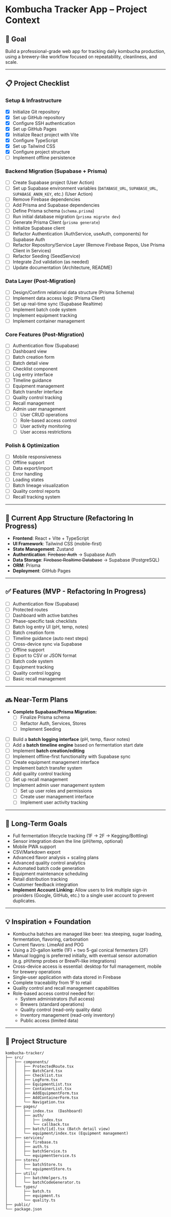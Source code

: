# Kombucha Tracker App – Project Context

## 🎯 Goal

Build a professional-grade web app for tracking daily kombucha production, using a brewery-like workflow focused on repeatability, cleanliness, and scale.

---

## 📋 Project Checklist

### Setup & Infrastructure
- [x] Initialize Git repository
- [x] Set up GitHub repository
- [x] Configure SSH authentication
- [x] Set up GitHub Pages
- [x] Initialize React project with Vite
- [x] Configure TypeScript
- [x] Set up Tailwind CSS
- [x] Configure project structure
- [ ] Implement offline persistence

### Backend Migration (Supabase + Prisma)
- [ ] Create Supabase project (User Action)
- [ ] Set up Supabase environment variables (`DATABASE_URL`, `SUPABASE_URL`, `SUPABASE_ANON_KEY`, etc.) (User Action)
- [ ] Remove Firebase dependencies
- [ ] Add Prisma and Supabase dependencies
- [ ] Define Prisma schema (`schema.prisma`)
- [ ] Run initial database migration (`prisma migrate dev`)
- [ ] Generate Prisma Client (`prisma generate`)
- [ ] Initialize Supabase client
- [ ] Refactor Authentication (AuthService, useAuth, components) for Supabase Auth
- [ ] Refactor Repository/Service Layer (Remove Firebase Repos, Use Prisma Client in Services)
- [ ] Refactor Seeding (SeedService)
- [ ] Integrate Zod validation (as needed)
- [ ] Update documentation (Architecture, README)

### Data Layer (Post-Migration)
- [ ] Design/Confirm relational data structure (Prisma Schema)
- [ ] Implement data access logic (Prisma Client)
- [ ] Set up real-time sync (Supabase Realtime)
- [ ] Implement batch code system
- [ ] Implement equipment tracking
- [ ] Implement container management

### Core Features (Post-Migration)
- [ ] Authentication flow (Supabase)
- [ ] Dashboard view
- [ ] Batch creation form
- [ ] Batch detail view
- [ ] Checklist component
- [ ] Log entry interface
- [ ] Timeline guidance
- [ ] Equipment management
- [ ] Batch transfer interface
- [ ] Quality control tracking
- [ ] Recall management
- [ ] Admin user management
  - [ ] User CRUD operations
  - [ ] Role-based access control
  - [ ] User activity monitoring
  - [ ] User access restrictions

### Polish & Optimization
- [ ] Mobile responsiveness
- [ ] Offline support
- [ ] Data export/import
- [ ] Error handling
- [ ] Loading states
- [ ] Batch lineage visualization
- [ ] Quality control reports
- [ ] Recall tracking system

---

## 🧱 Current App Structure (Refactoring In Progress)

- **Frontend**: React + Vite + TypeScript
- **UI Framework**: Tailwind CSS (mobile-first)
- **State Management**: Zustand
- **Authentication**: ~~Firebase Auth~~ -> Supabase Auth
- **Data Storage**: ~~Firebase Realtime Database~~ -> Supabase (PostgreSQL)
- **ORM**: Prisma
- **Deployment**: GitHub Pages

---

## ✅ Features (MVP - Refactoring In Progress)

- [ ] Authentication flow (Supabase)
- [ ] Protected routes
- [ ] Dashboard with active batches
- [ ] Phase-specific task checklists
- [ ] Batch log entry UI (pH, temp, notes)
- [ ] Batch creation form
- [ ] Timeline guidance (auto next steps)
- [ ] Cross-device sync via Supabase
- [ ] Offline support
- [ ] Export to CSV or JSON format
- [ ] Batch code system
- [ ] Equipment tracking
- [ ] Quality control logging
- [ ] Basic recall management

---

## 🔜 Near-Term Plans

- **Complete Supabase/Prisma Migration:**
  - [ ] Finalize Prisma schema
  - [ ] Refactor Auth, Services, Stores
  - [ ] Implement Seeding
- [ ] Build a **batch logging interface** (pH, temp, flavor notes)
- [ ] Add a **batch timeline engine** based on fermentation start date
- [ ] Implement **batch creation/editing**
- [ ] Implement offline-first functionality with Supabase sync
- [ ] Create equipment management interface
- [ ] Implement batch transfer system
- [ ] Add quality control tracking
- [ ] Set up recall management
- [ ] Implement admin user management system
  - [ ] Set up user roles and permissions
  - [ ] Create user management interface
  - [ ] Implement user activity tracking

---

## 🧪 Long-Term Goals

- Full fermentation lifecycle tracking (1F → 2F → Kegging/Bottling)
- Sensor integration down the line (pH/temp, optional)
- Mobile PWA support
- CSV/Markdown export
- Advanced flavor analysis + scaling plans
- Advanced quality control analytics
- Automated batch code generation
- Equipment maintenance scheduling
- Retail distribution tracking
- Customer feedback integration
- **Implement Account Linking:** Allow users to link multiple sign-in providers (Google, GitHub, etc.) to a single user account to prevent duplicates.

---

## 💡 Inspiration + Foundation

- Kombucha batches are managed like beer: tea steeping, sugar loading, fermentation, flavoring, carbonation
- Current flavors: LimeAid and POG
- Using a 20-gallon kettle (1F) + two 5-gal conical fermenters (2F)
- Manual logging is preferred initially, with eventual sensor automation (e.g. pH/temp probes or BrewPi-like integrations)
- Cross-device access is essential: desktop for full management, mobile for brewery operations
- Single-user application with data stored in Firebase
- Complete traceability from 1F to retail
- Quality control and recall management capabilities
- Role-based access control needed for:
  - System administrators (full access)
  - Brewers (standard operations)
  - Quality control (read-only quality data)
  - Inventory management (read-only inventory)
  - Public access (limited data)

---

## 📁 Project Structure

```plaintext
kombucha-tracker/
├── src/
│   ├── components/
│   │   ├── ProtectedRoute.tsx
│   │   ├── BatchCard.tsx
│   │   ├── Checklist.tsx
│   │   ├── LogForm.tsx
│   │   ├── EquipmentList.tsx
│   │   ├── ContainerList.tsx
│   │   ├── AddEquipmentForm.tsx
│   │   ├── AddContainerForm.tsx
│   │   └── Navigation.tsx
│   ├── pages/
│   │   ├── index.tsx  (Dashboard)
│   │   ├── auth/
│   │   │   ├── index.tsx
│   │   │   └── callback.tsx
│   │   ├── batch/[id].tsx (Batch detail view)
│   │   └── equipment/index.tsx (Equipment management)
│   ├── services/
│   │   ├── firebase.ts
│   │   ├── auth.ts
│   │   ├── batchService.ts
│   │   └── equipmentService.ts
│   ├── stores/
│   │   ├── batchStore.ts
│   │   └── equipmentStore.ts
│   ├── utils/
│   │   ├── batchHelpers.ts
│   │   └── batchCodeGenerator.ts
│   └── types/
│       ├── batch.ts
│       ├── equipment.ts
│       └── quality.ts
├── public/
└── package.json
```
